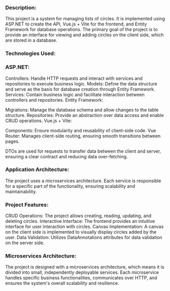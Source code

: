 ### Description:
This project is a system for managing lists of circles. It is implemented using ASP.NET to create the API, Vue.js + Vite for the frontend, and Entity Framework for database operations. The primary goal of the project is to provide an interface for viewing and adding circles on the client side, which are stored in a database.

### Technologies Used:

### ASP.NET:

Controllers: Handle HTTP requests and interact with services and repositories to execute business logic.
Models: Define the data structure and serve as the basis for database creation through Entity Framework.
Services: Contain business logic and facilitate interaction between controllers and repositories.
Entity Framework:

Migrations: Manage the database schema and allow changes to the table structure.
Repositories: Provide an abstraction over data access and enable CRUD operations.
Vue.js + Vite:

Components: Ensure modularity and reusability of client-side code.
Vue Router: Manages client-side routing, ensuring smooth transitions between pages.

DTOs are used for requests to transfer data between the client and server, ensuring a clear contract and reducing data over-fetching.

### Application Architecture:
The project uses a microservices architecture. Each service is responsible for a specific part of the functionality, ensuring scalability and maintainability.

### Project Features:

CRUD Operations: The project allows creating, reading, updating, and deleting circles.
Interactive Interface: The frontend provides an intuitive interface for user interaction with circles.
Canvas Implementation: A canvas on the client side is implemented to visually display circles added by the user.
Data Validation: Utilizes DataAnnotations attributes for data validation on the server side.

### Microservices Architecture:
The project is designed with a microservices architecture, which means it is divided into small, independently deployable services. Each microservice handles specific business functionalities, communicates over HTTP, and ensures the system's overall scalability and resilience.
